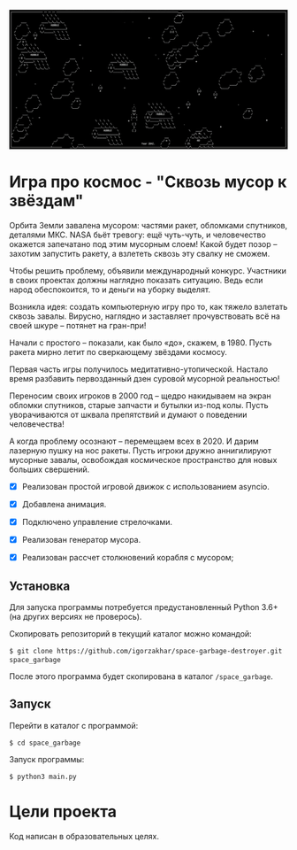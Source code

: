 ![Screenshot](https://github.com/igorzakhar/space-garbage-destroyer/blob/master/screenshot/fire_garbage.gif)

# Игра про космос - "Сквозь мусор к звёздам"

Орбита Земли завалена мусором: частями ракет, обломками спутников, деталями МКС. NASA бьёт тревогу: ещё чуть-чуть, и человечество окажется запечатано под этим мусорным слоем! Какой будет позор – захотим запустить ракету, а взлететь сквозь эту свалку не сможем.

Чтобы решить проблему, объявили международный конкурс. Участники в своих проектах должны наглядно показать ситуацию. Ведь если народ обеспокоится, то и деньги на уборку выделят.

Возникла идея: создать компьютерную игру про то, как тяжело взлетать сквозь завалы. Вирусно, наглядно и заставляет прочувствовать всё на своей шкуре – потянет на гран-при!

Начали с простого – показали, как было «до», скажем, в 1980. Пусть ракета мирно летит по сверкающему звёздами космосу.

Первая часть игры получилось медитативно-утопической. Настало время разбавить первозданный дзен суровой мусорной реальностью!

Переносим своих игроков в 2000 год – щедро накидываем на экран обломки спутников, старые запчасти и бутылки из-под колы. Пусть уворачиваются от шквала препятствий и думают о поведении человечества!

А когда проблему осознают – перемещаем всех в 2020. И дарим лазерную пушку на нос ракеты. Пусть игроки дружно аннигилируют мусорные завалы, освобождая космическое пространство для новых больших свершений.

- [x] Реализован простой игровой движок с использованием asyncio.
- [x] Добавлена анимация.
- [x] Подключено управление стрелочками.
- [x] Реализован генератор мусора.
- [x] Реализован рассчет столкновений корабля с мусором;


## Установка

Для запуска программы потребуется предустановленный Python 3.6+ (на других версиях не проверось).

Скопировать репозиторий в текущий каталог можно командой:
```
$ git clone https://github.com/igorzakhar/space-garbage-destroyer.git space_garbage
```
После этого программа будет скопирована в каталог ```/space_garbage```.

## Запуск

Перейти в каталог с программой:
```
$ cd space_garbage
```
Запуск программы:
```
$ python3 main.py
```

# Цели проекта

Код написан в образовательных целях.
